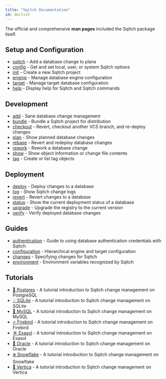 ```yaml
---
title: "Sqitch Documentation"
id: doclist
---
```


The official and comprehensive **man pages** included the Sqitch package itself.

<i class="i cog"></i>Setup and Configuration
---------------------------------------------

*   [sqitch](/docs/sqitch/) - Add a database change to plans
*   [config](/docs/sqitch-config/) - Get and set local, user, or system Sqitch options
*   [init](/docs/sqitch-init/) - Create a new Sqitch project
*   [engine](/docs/sqitch-engine/) - Manage database engine configuration
*   [target](/docs/sqitch-target/) - Manage target database configuration
*   [help](/docs/sqitch-help/) - Display help for Sqitch and Sqitch commands

<i class="i dev"></i>Development
---------------------------------

*   [add](/docs/sqitch-add/) - Sane database change management
*   [bundle](/docs/sqitch-bundle/) - Bundle a Sqitch project for distribution
*   [checkout](/docs/sqitch-checkout/) - Revert, checkout another VCS branch, and re-deploy changes
*   [plan](/docs/sqitch-plan/) - Show planned database changes
*   [rebase](/docs/sqitch-rebase/) - Revert and redeploy database changes
*   [rework](/docs/sqitch-rework/) - Rework a database change
*   [show](/docs/sqitch-show/) - Show object information or change file contents
*   [tag](/docs/sqitch-tag/) - Create or list tag objects

<i class="i upload"></i>Deployment
-----------------------------------

*   [deploy](/docs/sqitch-deploy/) - Deploy changes to a database
*   [log](/docs/sqitch-log/) - Show Sqitch change logs
*   [revert](/docs/sqitch-revert/) - Revert changes to a database
*   [status](/docs/sqitch-status/) - Show the current deployment status of a database
*   [upgrade](/docs/sqitch-upgrade/) - Upgrade the registry to the current version
*   [verify](/docs/sqitch-verify/) - Verify deployed database changes

<i class="i docs"></i>Guides
-----------------------------

*   [authentication](/docs/sqitch-authentication/) - Guide to using database authentication credentials with Sqitch
*   [configuration](/docs/sqitch-configuration/) - Hierarchical engine and target configuration
*   [changes](/docs/sqitchchanges/) - Specifying changes for Sqitch
*   [environment](/docs/sqitch-environment/) - Environment variables recognized by Sqitch

<i class="i teach"></i>Tutorials
---------

*   [🐘 Postgres](/docs/sqitch-tutorial/) - A tutorial introduction to Sqitch change management on PostgreSQL
*   [💡 SQLite](/docs/sqitchtutorial-sqlite/) - A tutorial introduction to Sqitch change management on SQLite
*   [🐬 MySQL](/docs/sqitchtutorial-mysql/) - A tutorial introduction to Sqitch change management on MySQL
*   [🔥 Firebird](/docs/sqitchtutorial-firebird/) - A tutorial introduction to Sqitch change management on Firebird
*   [☀️ Exasol](/docs/sqitchtutorial-exasol/) - A tutorial introduction to Sqitch change management on Exasol
*   [🔮 Oracle](/docs/sqitchtutorial-oracle/) - A tutorial introduction to Sqitch change management on Oracle
*   [❄️ Snowflake](/docs/sqitchtutorial-snowflake/) - A tutorial introduction to Sqitch change management on Snowflake
*   [🔺 Vertica](/docs/sqitchtutorial-vertica/) - A tutorial introduction to Sqitch change management on Vertica
